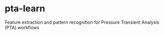 # pta-learn
Feature extraction and pattern recognition for Pressure Transient Analysis (PTA) workflows

